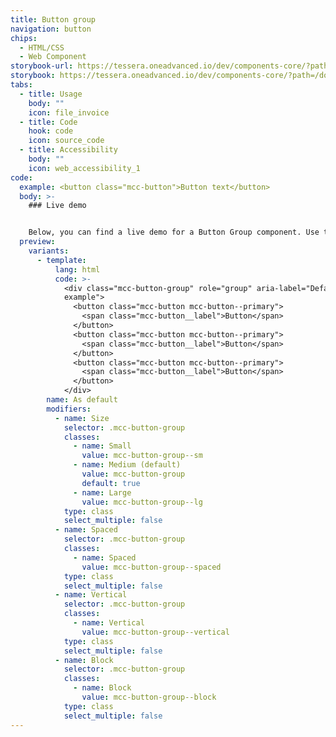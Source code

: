 ```yaml
---
title: Button group
navigation: button
chips:
  - HTML/CSS
  - Web Component
storybook-url: https://tessera.oneadvanced.io/dev/components-core/?path=/docs/html-button--as-default
storybook: https://tessera.oneadvanced.io/dev/components-core/?path=/docs/html-button-group--as-default
tabs:
  - title: Usage
    body: ""
    icon: file_invoice
  - title: Code
    hook: code
    icon: source_code
  - title: Accessibility
    body: ""
    icon: web_accessibility_1
code:
  example: <button class="mcc-button">Button text</button>
  body: >-
    ### Live demo


    Below, you can find a live demo for a Button Group component. Use the drop-down menus and radio buttons to view the different Button Group Types and Variants.
  preview:
    variants:
      - template:
          lang: html
          code: >-
            <div class="mcc-button-group" role="group" aria-label="Default
            example">
              <button class="mcc-button mcc-button--primary">
                <span class="mcc-button__label">Button</span>
              </button>
              <button class="mcc-button mcc-button--primary">
                <span class="mcc-button__label">Button</span>
              </button>
              <button class="mcc-button mcc-button--primary">
                <span class="mcc-button__label">Button</span>
              </button>
            </div>
        name: As default
        modifiers:
          - name: Size
            selector: .mcc-button-group
            classes:
              - name: Small
                value: mcc-button-group--sm
              - name: Medium (default)
                value: mcc-button-group
                default: true
              - name: Large
                value: mcc-button-group--lg
            type: class
            select_multiple: false
          - name: Spaced
            selector: .mcc-button-group
            classes:
              - name: Spaced
                value: mcc-button-group--spaced
            type: class
            select_multiple: false
          - name: Vertical
            selector: .mcc-button-group
            classes:
              - name: Vertical
                value: mcc-button-group--vertical
            type: class
            select_multiple: false
          - name: Block
            selector: .mcc-button-group
            classes:
              - name: Block
                value: mcc-button-group--block
            type: class
            select_multiple: false
---
```

